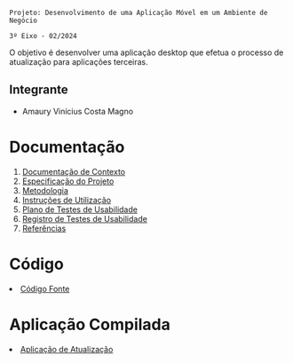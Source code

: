 `Projeto: Desenvolvimento de uma Aplicação Móvel em um Ambiente de Negócio`

`3º Eixo - 02/2024`

O objetivo é desenvolver uma aplicação desktop que efetua o processo de atualização para aplicações terceiras.

## Integrante 

* Amaury Vinícius Costa Magno

# Documentação

<ol>
<li><a href="docs/01-Documentação de Contexto.md"> Documentação de Contexto</a></li>
<li><a href="docs/02-Especificação do Projeto.md"> Especificação do Projeto</a></li>
<li><a href="docs/03-Metodologia.md"> Metodologia</a></li>
<li><a href="docs/04-Instruções de Utilização.md"> Instruções de Utilização</a></li>
<li><a href="docs/05-Plano de Testes de Usabilidade.md"> Plano de Testes de Usabilidade</a></li>
<li><a href="docs/06-Registro de Testes de Usabilidade.md"> Registro de Testes de Usabilidade</a></li>
<li><a href="docs/07-Referências.md"> Referências</a></li>
</ol>

# Código

<li><a href="/code/Atualizate/"> Código Fonte</a></li>

# Aplicação Compilada

<li><a href="/Atualizate/net8.0-windows/"> Aplicação de Atualização</a></li>
